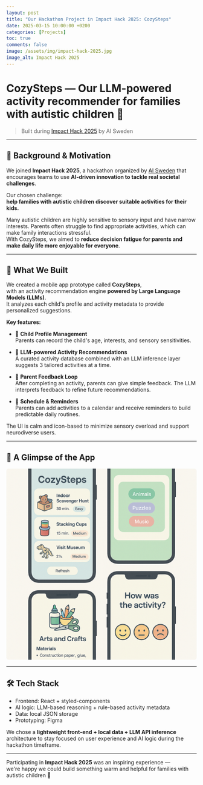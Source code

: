```yaml
---
layout: post
title: "Our Hackathon Project in Impact Hack 2025: CozySteps"
date: 2025-03-15 10:00:00 +0200
categories: [Projects]
toc: true
comments: false
image: /assets/img/impact-hack-2025.jpg
image_alt: Impact Hack 2025
---
```


# CozySteps — Our LLM-powered activity recommender for families with autistic children 🧩

> Built during [Impact Hack 2025](https://www.ai.se/sv/sektorsinitiativ/kommuner-och-civilsamhalle/ai-impact/impact-hack-2025) by AI Sweden

---

## 🧠 Background & Motivation

We joined **Impact Hack 2025**, a hackathon organized by [AI Sweden](https://www.ai.se/sv) that encourages teams to use **AI-driven innovation to tackle real societal challenges**.

Our chosen challenge:  
**help families with autistic children discover suitable activities for their kids.**

Many autistic children are highly sensitive to sensory input and have narrow interests. Parents often struggle to find appropriate activities, which can make family interactions stressful.  
With CozySteps, we aimed to **reduce decision fatigue for parents and make daily life more enjoyable for everyone**.

---

## 🤖 What We Built

We created a mobile app prototype called **CozySteps**,  
with an activity recommendation engine **powered by Large Language Models (LLMs)**.  
It analyzes each child's profile and activity metadata to provide personalized suggestions.

**Key features:**

- 🧒 **Child Profile Management**  
  Parents can record the child's age, interests, and sensory sensitivities.

- 🎯 **LLM-powered Activity Recommendations**  
  A curated activity database combined with an LLM inference layer suggests 3 tailored activities at a time.

- 💬 **Parent Feedback Loop**  
  After completing an activity, parents can give simple feedback. The LLM interprets feedback to refine future recommendations.

- 📅 **Schedule & Reminders**  
  Parents can add activities to a calendar and receive reminders to build predictable daily routines.

The UI is calm and icon-based to minimize sensory overload and support neurodiverse users.

---

## 📸 A Glimpse of the App

<img src="/assets/img/impact-hack-2025-app.png" alt="CozySteps app interface" style="max-width: 100%; height: auto; border-radius: 6px;" />

---

## 🛠 Tech Stack

- Frontend: React + styled-components  
- AI logic: LLM-based reasoning + rule-based activity metadata  
- Data: local JSON storage  
- Prototyping: Figma  

We chose a **lightweight front-end + local data + LLM API inference** architecture to stay focused on user experience and AI logic during the hackathon timeframe.

---

Participating in **Impact Hack 2025** was an inspiring experience —  
we're happy we could build something warm and helpful for families with autistic children 🌈
